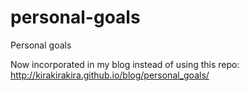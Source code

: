 # personal-goals
Personal goals

Now incorporated in my blog instead of using this repo:
http://kirakirakira.github.io/blog/personal_goals/
